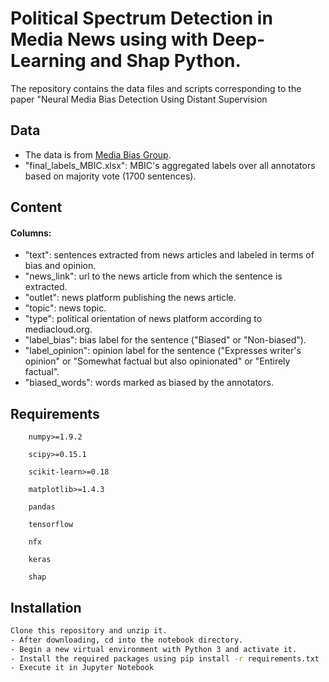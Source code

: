 
# Political Spectrum Detection in Media News using with Deep-Learning and Shap Python.

The repository contains the data files and scripts corresponding to the paper "Neural Media Bias Detection Using Distant Supervision

## Data
 
- The data is from [Media Bias Group](https://media-bias-research.org/).
- "final_labels_MBIC.xlsx": MBIC's aggregated labels over all annotators based on majority vote (1700 sentences).
## Content

#### Columns:
- "text": sentences extracted from news articles and labeled in terms of bias and opinion.	
- "news_link": url to the news article from which the sentence is extracted.
- "outlet": news platform publishing the news article.
- "topic": news topic.
- "type": political orientation of news platform according to mediacloud.org.
- "label_bias": bias label for the sentence ("Biased" or "Non-biased").
- "label_opinion": opinion label for the sentence ("Expresses writer's opinion" or "Somewhat factual but also opinionated" or "Entirely factual".
- "biased_words": words marked as biased by the annotators.
## Requirements

        numpy>=1.9.2

        scipy>=0.15.1

        scikit-learn>=0.18

        matplotlib>=1.4.3

        pandas

        tensorflow

        nfx

        keras
        
        shap


## Installation


```bash
Clone this repository and unzip it.
- After downloading, cd into the notebook directory.
- Begin a new virtual environment with Python 3 and activate it.
- Install the required packages using pip install -r requirements.txt
- Execute it in Jupyter Notebook
```
    
